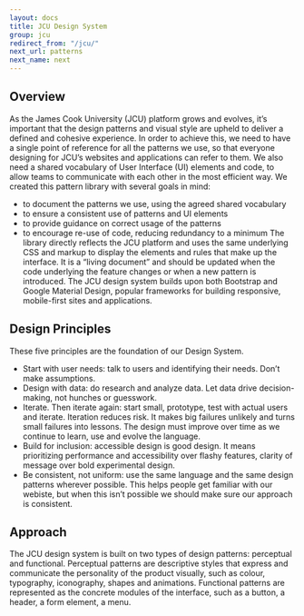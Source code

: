 ```yaml
---
layout: docs
title: JCU Design System
group: jcu
redirect_from: "/jcu/"
next_url: patterns
next_name: next
---
```


## Overview
As the James Cook University (JCU) platform grows and evolves, it’s important that the design patterns and visual style are upheld to deliver a defined and cohesive experience.
In order to achieve this, we need to have a single point of reference for all the patterns we use, so that everyone designing for JCU’s websites and applications can refer to them. We also need a shared vocabulary of User Interface (UI) elements and code, to allow teams to communicate with each other in the most efficient way.
We created this pattern library with several goals in mind:
* to document the patterns we use, using the agreed shared vocabulary
* to ensure a consistent use of patterns and UI elements
* to provide guidance on correct usage of the patterns
* to encourage re-use of code, reducing redundancy to a minimum
The library directly reflects the JCU platform and uses the same underlying CSS and markup to display the elements and rules that make up the interface. It is a “living document” and should be updated when the code underlying the feature changes or when a new pattern is introduced.
The JCU design system builds upon both Bootstrap and Google Material Design, popular frameworks for building responsive, mobile-first sites and applications.

## Design Principles
These five principles are the foundation of our Design System.
* Start with user needs: talk to users and identifying their needs. Don’t make assumptions.
* Design with data: do research and analyze data. Let data drive decision-making, not hunches or guesswork.
* Iterate. Then iterate again: start small, prototype, test with actual users and iterate. Iteration reduces risk. It makes big failures unlikely and turns small failures into lessons. The design must improve over time as we continue to learn, use and evolve the language.
* Build for inclusion: accessible design is good design. It means prioritizing performance and accessibility over flashy features, clarity of message over bold experimental design.
* Be consistent, not uniform: use the same language and the same design patterns wherever possible. This helps people get familiar with our webiste, but when this isn’t possible we should make sure our approach is consistent. 

## Approach
The JCU design system is built on two types of design patterns: perceptual and functional. Perceptual patterns are descriptive styles that express and communicate the personality of the product visually, such as colour, typography, iconography, shapes and animations. Functional patterns are represented as the concrete modules of the interface, such as a button, a header, a form element, a menu. 



